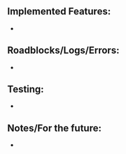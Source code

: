 ## Implemented Features:

-

## Roadblocks/Logs/Errors:

-

## Testing:

-

## Notes/For the future:

-
